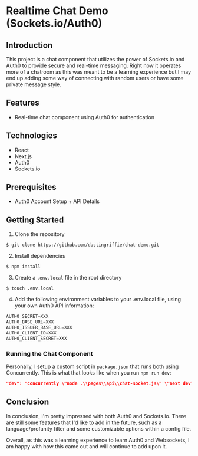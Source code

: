 # Realtime Chat Demo (Sockets.io/Auth0)

## Introduction

This project is a chat component that utilizes the power of Sockets.io and Auth0 to provide secure and real-time messaging. Right now it operates more of a chatroom as this was meant to be a learning experience but I may end up adding some way of connecting with random users or have some private message style.

## Features
- Real-time chat component using Auth0 for authentication

## Technologies
- React
- Next.js
- Auth0
- Sockets.io

## Prerequisites
- Auth0 Account Setup + API Details

## Getting Started

1. Clone the repository
```
$ git clone https://github.com/dustingriffie/chat-demo.git
```
2. Install dependencies
```
$ npm install
```
3. Create a `.env.local` file in the root directory
```
$ touch .env.local
```
4. Add the following environment variables to your .env.local file, using your own Auth0 API information:
```Javascript
AUTH0_SECRET=XXX
AUTH0_BASE_URL=XXX
AUTH0_ISSUER_BASE_URL=XXX
AUTH0_CLIENT_ID=XXX
AUTH0_CLIENT_SECRET=XXX
```
### Running the Chat Component

Personally, I setup a custom script in `package.json` that runs both using Concurrently. This is what that looks like when you run  `npm run dev`:

```JSON
"dev": "concurrently \"node .\\pages\\api\\chat-socket.js\" \"next dev\""
```

## Conclusion

In conclusion, I'm pretty impressed with both Auth0 and Sockets.io. There are still some features that I'd like to add in the future, such as a language/profanity filter and some customizable options within a config file.

Overall, as this was a learning experience to learn Auth0 and Websockets, I am happy with how this came out and will continue to add upon it.


